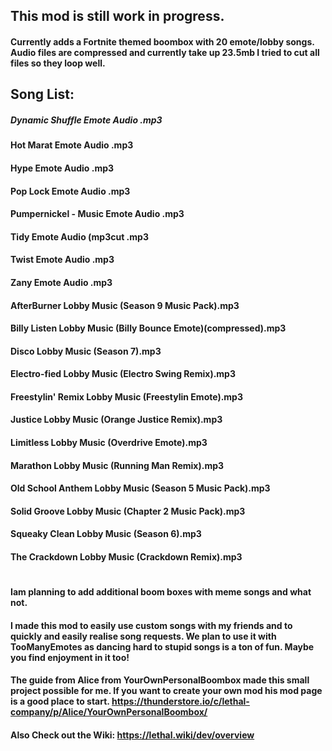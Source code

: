 ## This mod is still work in progress. 
#### Currently adds a Fortnite themed boombox with 20 emote/lobby songs. Audio files are compressed and currently take up 23.5mb I tried to cut all files so they loop well.
## Song List:

##### Dynamic Shuffle Emote Audio .mp3
#### Hot Marat Emote Audio .mp3
#### Hype Emote Audio .mp3
#### Pop Lock Emote Audio .mp3
#### Pumpernickel - Music Emote Audio .mp3
#### Tidy Emote Audio (mp3cut .mp3
#### Twist Emote Audio .mp3
#### Zany Emote Audio .mp3
#### AfterBurner Lobby Music (Season 9 Music Pack).mp3
#### Billy Listen Lobby Music (Billy Bounce Emote)(compressed).mp3
#### Disco Lobby Music (Season 7).mp3
#### Electro-fied Lobby Music (Electro Swing Remix).mp3
#### Freestylin' Remix Lobby Music (Freestylin Emote).mp3
#### Justice Lobby Music (Orange Justice Remix).mp3
#### Limitless Lobby Music (Overdrive Emote).mp3
#### Marathon Lobby Music (Running Man Remix).mp3
#### Old School Anthem Lobby Music (Season 5 Music Pack).mp3
#### Solid Groove Lobby Music (Chapter 2 Music Pack).mp3
#### Squeaky Clean Lobby Music (Season 6).mp3
#### The Crackdown Lobby Music (Crackdown Remix).mp3

#
#### Iam planning to add additional boom boxes with meme songs and what not.
#### I made this mod to easily use custom songs with my friends and to quickly and easily realise song requests. We plan to use it with TooManyEmotes as dancing hard to stupid songs is a ton of fun. Maybe you find enjoyment in it too!

#### The guide from Alice from YourOwnPersonalBoombox made this small project possible for me. If you want to create your own mod his mod page is a good place  to start. https://thunderstore.io/c/lethal-company/p/Alice/YourOwnPersonalBoombox/
#### Also Check out the Wiki: https://lethal.wiki/dev/overview

